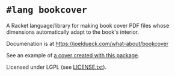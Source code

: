 # `#lang bookcover`

A Racket language/library for making book cover PDF files whose dimensions automatically adapt to the book's interior.

Documenation is at <https://joeldueck.com/what-about/bookcover>

See an example of [a cover created with this package](https://dicewordbook.com).

Licensed under LGPL (see [LICENSE.txt](LICENSE.txt)).
